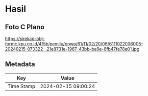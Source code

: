 # Hasil

## Foto C Plano

https://sirekap-obj-formc.kpu.go.id/4f5b/pemilu/ppwp/61/11/02/20/06/6111022006005-20240215-073322--21e8731e-1967-43bb-be9e-6fb47fe78e01.jpg


## Metadata

| Key        | Value               |
| ---------- | ------------------- |
| Time Stamp | 2024-02-15 09:00:24 |



